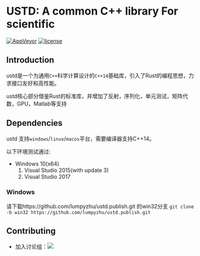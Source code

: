 ﻿# USTD: A common C++ library For scientific

[![AppVeyor](https://img.shields.io/appveyor/ci/lumpyzhu/nmscc.svg)](https://ci.appveyor.com/project/lumpyzhu/ustd)
[![license](https://img.shields.io/github/license/lumpyzhu/nmscc.svg)](https://www.gnu.org/licenses/lgpl.html)

## Introduction

ustd是一个为通用`C++`科学计算设计的`C++14`基础库，引入了Rust的编程思想，力求接口友好和高性能。

ustd核心部分借鉴Rust的标准库，并增加了反射，序列化，单元测试，矩阵代数，GPU，Matlab等支持

## Dependencies

  ustd 支持`windows`/`linux`/`macos`平台，需要编译器支持C++14。

  以下环境测试通过:
- Windows 10(x64)
  1. Visual Studio 2015(with update 3)
  1. Visual Studio 2017


### Windows
  请下载https://github.com/lumpyzhu/ustd.publish.git 的win32分支
  ```git clone -b win32 https://github.com/lumpyzhu/ustd.publish.git```


## Contributing
- 加入讨论组：[![](http://pub.idqqimg.com/wpa/images/group.png)](http://shang.qq.com/wpa/qunwpa?idkey=a0620b52bdec9dd90ac5e705dafadd5a8668341aeb9126db745413e8dee0bc87)
